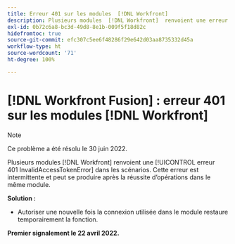 ```yaml
---
title: Erreur 401 sur les modules  [!DNL Workfront]
description: Plusieurs modules  [!DNL Workfront]  renvoient une erreur 401 InvalidAccessTokenError dans les scénarios. Cette erreur est intermittente et peut se produire après la réussite d’opérations dans le même module.
exl-id: 0b72c6a8-bc3d-49d8-8e1b-009f5f18d82c
hidefromtoc: true
source-git-commit: efc307c5ee6f48286f29e642d03aa8735332d45a
workflow-type: ht
source-wordcount: '71'
ht-degree: 100%

---
```


# [!DNL Workfront Fusion] : erreur 401 sur les modules [!DNL Workfront]


>[!NOTE]
>
>Ce problème a été résolu le 30 juin 2022.

Plusieurs modules [!DNL Workfront] renvoient une [!UICONTROL erreur 401 InvalidAccessTokenError] dans les scénarios. Cette erreur est intermittente et peut se produire après la réussite d’opérations dans le même module.

**Solution :**

+ Autoriser une nouvelle fois la connexion utilisée dans le module restaure temporairement la fonction.

**Premier signalement le 22 avril 2022.**

